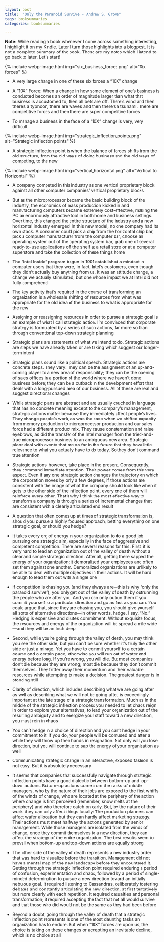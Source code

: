 ```yaml
---
layout: post
title:  "Only the Paranoid Survive - Andrew S. Grove"
tags: booksummaries
categories: booksummaries

---
```

**Note:** While reading a book whenever I come across something interesting, I highlight it on my Kindle. Later I turn those highlights into a blogpost. It is not a complete summary of the book. These are my notes which I intend to go back to later. Let's start!

{% include webp-image.html img="six_business_forces.png" alt="Six forces" %}

+ A very large change in one of these six forces a “10X” change

+ A “10X” Force: When a change in how some element of one’s business is conducted becomes an order of magnitude larger than what that business is accustomed to, then all bets are off. There’s wind and then there’s a typhoon, there are waves and then there’s a tsunami. There are competitive forces and then there are super competitive forces

+ To manage a business in the face of a “10X” change is very, very difficult

{% include webp-image.html img="strategic_inflection_points.png" alt="Strategic inflection points" %}

+ A strategic inflection point is when the balance of forces shifts from the old structure, from the old ways of doing business and the old ways of competing, to the new

{% include webp-image.html img="vertical_horizontal.png" alt="Vertical to Horizontal" %}

+ A company competed in this industry as one vertical proprietary block against all other computer companies’ vertical proprietary blocks

+ But as the microprocessor became the basic building block of the industry, the economics of mass production kicked in and manufacturing computers became extremely cost-effective, making the PC an enormously attractive tool in both home and business settings.
Over time, this changed the entire structure of the industry and a new horizontal industry emerged. In this new model, no one company had its own stack. A consumer could pick a chip from the horizontal chip bar, pick a computer manufacturer from the computer bar, choose an operating system out of the operating system bar, grab one of several ready-to-use applications off the shelf at a retail store or at a computer superstore and take the collection of these things home

+ The “Intel Inside” program begun in 1991 established a mindset in computer users that they were, in fact, Intel’s customers, even though they didn’t actually buy anything from us. It was an attitude change, a change we actually stimulated, but one whose impact we at Intel did not fully comprehend

+ The key activity that’s required in the course of transforming an organization is a wholesale shifting of resources from what was appropriate for the old idea of the business to what is appropriate for the new

+ Assigning or reassigning resources in order to pursue a strategic goal is an example of what I call strategic action. I’m convinced that corporate strategy is formulated by a series of such actions, far more so than through conventional top-down strategic planning

+ Strategic plans are statements of what we intend to do. Strategic actions are steps we have already taken or are taking which suggest our longer-term intent

+ Strategic plans sound like a political speech. Strategic actions are concrete steps. They vary: They can be the assignment of an up-and-coming player to a new area of responsibility; they can be the opening of sales offices in a portion of the world where we haven’t done business before; they can be a cutback in the development effort that deals with a long-pursued area of our business. All of these are real and suggest directional changes

+ While strategic plans are abstract and are usually couched in language that has no concrete meaning except to the company’s management, strategic actions matter because they immediately affect people’s lives. They change people’s work, as was the case when we shifted capacity from memory production to microprocessor production and our sales force had a different product mix. They cause consternation and raise eyebrows, as did the transfer of the Intel manager from the tried-and-true microprocessor business to an ambiguous new area.
Strategic plans deal with events that are so far in the future that they have little relevance to what you actually have to do today. So they don’t command true attention

+ Strategic actions, however, take place in the present. Consequently, they command immediate attention. Their power comes from this very aspect. Even if any one strategic action changes the trajectory on which the corporation moves by only a few degrees, if those actions are consistent with the image of what the company should look like when it gets to the other side of the inflection point, every one of them will reinforce every other. That’s why I think the most effective way to transform a company is through a series of incremental changes that are consistent with a clearly articulated end result

+ A question that often comes up at times of strategic transformation is, should you pursue a highly focused approach, betting everything on one strategic goal, or should you hedge?

+ It takes every erg of energy in your organization to do a good job pursuing one strategic aim, especially in the face of aggressive and competent competition. There are several reasons for this. First, it is very hard to lead an organization out of the valley of death without a clear and simple strategic direction. After all, getting there sapped the energy of your organization; it demoralized your employees and often set them against one another. Demoralized organizations are unlikely to be able to deal with multiple objectives in their actions. It will be hard enough to lead them out with a single one

+ If competition is chasing you (and they always are—this is why “only the paranoid survive”), you only get out of the valley of death by outrunning the people who are after you. And you can only outrun them if you commit yourself to a particular direction and go as fast as you can. You could argue that, since they are chasing you, you should give yourself all sorts of alternative directions—in other words, hedge. I say, “No.” Hedging is expensive and dilutes commitment. Without exquisite focus, the resources and energy of the organization will be spread a mile wide—and they will be an inch deep

+ Second, while you’re going through the valley of death, you may think you see the other side, but you can’t be sure whether it’s truly the other side or just a mirage. Yet you have to commit yourself to a certain course and a certain pace, otherwise you will run out of water and energy before long. If you’re wrong, you will die. But most companies don’t die because they are wrong; most die because they don’t commit themselves. They fritter away their momentum and their valuable resources while attempting to make a decision. The greatest danger is in standing still

+ Clarity of direction, which includes describing what we are going after as well as describing what we will not be going after, is exceedingly important at the late stage of a strategic transformation. Much as in the middle of the strategic inflection process you needed to let chaos reign in order to explore your alternatives, to lead your organization out of the resulting ambiguity and to energize your staff toward a new direction, you must rein in chaos

+ You can’t hedge in a choice of direction and you can’t hedge in your commitment to it. If you do, your people will be confused and after a while they will throw up their hands in resignation. Not only will you lose direction, but you will continue to sap the energy of your organization as well

+ Communicating strategic change in an interactive, exposed fashion is not easy. But it is absolutely necessary

+ It seems that companies that successfully navigate through strategic inflection points have a good dialectic between bottom-up and top-down actions. Bottom-up actions come from the ranks of middle managers, who by the nature of their jobs are exposed to the first whiffs of the winds of change, who are located at the periphery of the action where change is first perceived (remember, snow melts at the periphery) and who therefore catch on early. But, by the nature of their work, they can only affect things locally: The production planners can affect wafer allocation but they can hardly affect marketing strategy. Their actions must meet halfway the actions generated by senior management. While those managers are isolated from the winds of change, once they commit themselves to a new direction, they can affect the strategy of the entire organization. The best results seem to prevail when bottom-up and top-down actions are equally strong

+ The other side of the valley of death represents a new industry order that was hard to visualize before the transition. Management did not have a mental map of the new landscape before they encountered it. Getting through the strategic inflection point required enduring a period of confusion, experimentation and chaos, followed by a period of single-minded determination to pursue a new direction toward an initially nebulous goal. It required listening to Cassandras, deliberately fostering debates and constantly articulating the new direction, at first tentatively but more clearly with each repetition. It required casualties and personal transformation; it required accepting the fact that not all would survive and that those who did would not be the same as they had been before

+ Beyond a doubt, going through the valley of death that a strategic inflection point represents is one of the most daunting tasks an organization has to endure. But when “10X” forces are upon us, the choice is taking on these changes or accepting an inevitable decline, which is no choice at all
